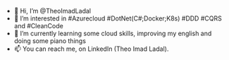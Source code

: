 - 👋 Hi, I’m @TheoImadLadal
- 👀 I’m interested in #Azurecloud #DotNet(C#;Docker;K8s) #DDD #CQRS and #CleanCode
- 🌱 I’m currently learning some cloud skills, improving my english and doing some piano things
- 📫 You can reach me, on LinkedIn (Theo Imad Ladal).

<!---
TheoImadLadal/TheoImadLadal is a ✨ special ✨ repository because its `README.md` (this file) appears on your GitHub profile.
You can click the Preview link to take a look at your changes.
--->
